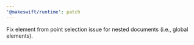 ```yaml
---
'@makeswift/runtime': patch
---
```


Fix element from point selection issue for nested documents (i.e., global elements).
